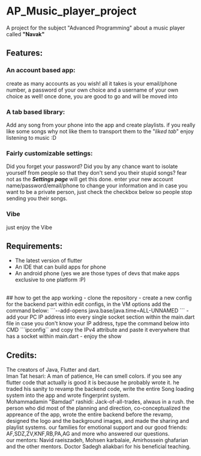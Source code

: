 # AP_Music_player_project
A project for the subject "Advanced Programming" about a music player called <b>"Navak"</b>
<br/>
## Features:
### An account based app:
create as many accounts as you wish! all it takes is your email/phone number, a password of your own choice and a username of your own choice as well!
once done, you are good to go and will be moved into
<br/>
### A tab based library:
Add any song from your phone into the app and create playlists. if you really like some songs why not like them to transport them to the "<i>liked tab</i>"
enjoy listening to music :D
<br/>
### Fairly customizable settings:
Did you forget your password? Did you by any chance want to isolate yourself from people so that they don't send you their stupid songs? fear not as the <b><i>Settings page</i></b> will get this done. enter your new account name/password/email/phone to change your information and in case you want to be a private person, just check the checkbox below so people stop sending you their songs.
<br/>
### Vibe
just enjoy the Vibe
<br/>
## Requirements:
- The latest version of flutter
- An IDE that can build apps for phone
- An android phone (yes we are those types of devs that make apps exclusive to one platform :P)
<br/>
## how to get the app working
- clone the repository
- create a new config for the backend part
   within edit configs, in the VM options add the command below:
```--add-opens java.base/java.time=ALL-UNNAMED ```
- add your PC IP address into every single socket section within the main.dart file
   in case you don't know your IP address, type the command below into CMD
```ipconfig``
and copy the IPv4 attribute and paste it everywhere that has a socket within main.dart
- enjoy the show


## Credits:
The creators of Java, Flutter and dart.
<br/>
Iman Tat hesari: A man of patience, He can smell colors. if you see any flutter code that actually is good it is because he probably wrote it. he traded his sanity to revamp the backend code, write the entire Song loading system into the app and wrote fingerprint system.
<br/>
Mohammadamin "Bamdad" rashidi: Jack-of-all-trades, alwaus in a rush. the person who did most of the planning and direction, co-conceptualized the appreance of the app, wrote the entire backend before the revamp, designed the logo and the background images, and made the sharing and playlist systems.
our families for emotional support and our good friends:
<br/>
AF,SDZ,ZV,KNF,RB,PA,AG and more who answered our questions. 
<br/>
our mentors:
Navid raeiszadeh, Mohsen karbalaie, Amirhossein ghafarian and the other mentors.
Doctor Sadegh aliakbari for his beneficial teaching.







